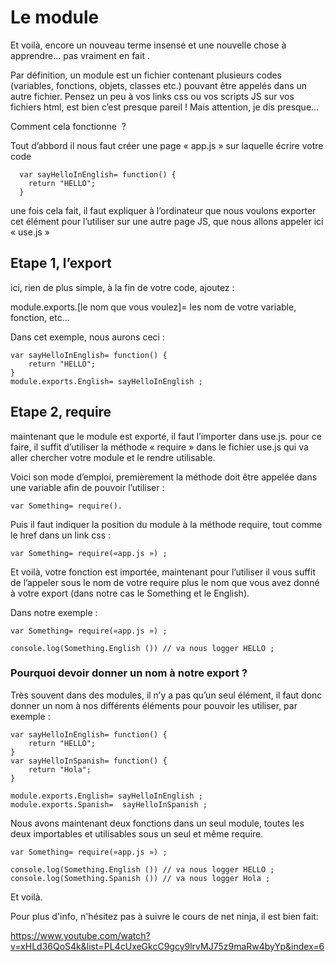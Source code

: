 # Le module 
Et voilà, encore un nouveau terme insensé et une nouvelle chose à apprendre… pas vraiment en fait .

Par définition, un module est un fichier contenant plusieurs codes (variables, fonctions, objets, classes etc.) pouvant être appelés dans un autre fichier. 
Pensez un peu à vos links css ou vos scripts JS sur vos fichiers html, est bien c’est presque pareil ! Mais attention, je dis presque...

Comment cela fonctionne  ?

Tout d’abbord il nous faut créer une page « app.js » sur laquelle  écrire votre code

```
  var sayHelloInEnglish= function() {
    return "HELLO";
  }
```
une fois cela fait, il faut expliquer à l’ordinateur que nous voulons exporter cet élément pour l’utiliser sur une autre page JS, que nous allons appeler ici « use.js »



## Etape 1, l’export

ici, rien de plus simple, à la fin de votre code, ajoutez :

 module.exports.[le nom que vous voulez]= les nom de votre variable, fonction, etc...

Dans cet exemple, nous aurons ceci :

```
var sayHelloInEnglish= function() {
    return "HELLO";
}
module.exports.English= sayHelloInEnglish ;
```
## Etape 2, require

maintenant que le module est exporté, il faut l’importer dans use.js.
pour ce faire, il suffit d’utiliser la méthode « require » dans le fichier use.js qui va aller chercher votre module et le rendre utilisable.

Voici son mode d’emploi, premièrement la méthode doit être appelée dans une variable afin de pouvoir l’utiliser : 
```
var Something= require().
```
Puis il faut indiquer la position du module à la méthode require, tout comme le href dans un link css :
```
var Something= require(«app.js ») ;
```

Et voilà, votre fonction est importée, maintenant pour l’utiliser il vous suffit de l’appeler sous le nom de votre require plus le nom que vous avez donné à votre export (dans notre cas le Something et le English).

Dans notre exemple : 

```
var Something= require(«app.js ») ;

console.log(Something.English ()) // va nous logger HELLO ;
```

### Pourquoi devoir donner un nom à notre export ?

Très souvent dans des modules, il n’y a pas qu’un seul élément, il faut donc donner un nom à nos différents éléments pour pouvoir les utiliser, par exemple :

```
var sayHelloInEnglish= function() {
    return "HELLO";
}
var sayHelloInSpanish= function() {
    return "Hola";
}

module.exports.English= sayHelloInEnglish ;
module.exports.Spanish=  sayHelloInSpanish ;
```
Nous avons maintenant deux fonctions dans un seul module, toutes les deux importables et utilisables sous un seul et même require.
```
var Something= require(«app.js ») ;

console.log(Something.English ()) // va nous logger HELLO ;
console.log(Something.Spanish ()) // va nous logger Hola ;
```

Et voilà.


Pour plus d'info, n'hésitez pas à suivre le cours de net ninja, il est bien fait:


https://www.youtube.com/watch?v=xHLd36QoS4k&list=PL4cUxeGkcC9gcy9lrvMJ75z9maRw4byYp&index=6





